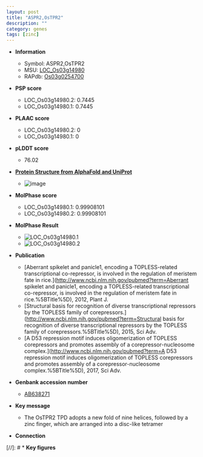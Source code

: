 ```yaml
---
layout: post
title: "ASPR2,OsTPR2"
description: ""
category: genes
tags: [zinc]
---
```


* **Information**  
    + Symbol: ASPR2,OsTPR2  
    + MSU: [LOC_Os03g14980](http://rice.plantbiology.msu.edu/cgi-bin/ORF_infopage.cgi?orf=LOC_Os03g14980)  
    + RAPdb: [Os03g0254700](http://rapdb.dna.affrc.go.jp/viewer/gbrowse_details/irgsp1?name=Os03g0254700)  

* **PSP score**  
    + LOC_Os03g14980.2: 0.7445 
    + LOC_Os03g14980.1: 0.7445 

* **PLAAC score**  
    + LOC_Os03g14980.2: 0 
    + LOC_Os03g14980.1: 0 

* **pLDDT score**
    + 76.02

* **[Protein Structure from AlphaFold and UniProt](https://www.uniprot.org/uniprotkb/Q10NY2/entry#structure)**
    + ![image](https://ricepsp.github.io/images/Q1/AF-Q10NY2-F1.png)

* **MolPhase score**
    + LOC_Os03g14980.1: 0.99908101
    + LOC_Os03g14980.2: 0.99908101

* **MolPhase Result**
    + ![LOC_Os03g14980.1](https://304243504.github.io/Pictures/LOC_Os03g/LOC_Os03g14980.1.png)
    + ![LOC_Os03g14980.2](https://304243504.github.io/Pictures/LOC_Os03g/LOC_Os03g14980.2.png)

* **Publication**  
    + [Aberrant spikelet and panicle1, encoding a TOPLESS-related transcriptional co-repressor, is involved in the regulation of meristem fate in rice.](http://www.ncbi.nlm.nih.gov/pubmed?term=Aberrant spikelet and panicle1, encoding a TOPLESS-related transcriptional co-repressor, is involved in the regulation of meristem fate in rice.%5BTitle%5D), 2012, Plant J.
    + [Structural basis for recognition of diverse transcriptional repressors by the TOPLESS family of corepressors.](http://www.ncbi.nlm.nih.gov/pubmed?term=Structural basis for recognition of diverse transcriptional repressors by the TOPLESS family of corepressors.%5BTitle%5D), 2015, Sci Adv.
    + [A D53 repression motif induces oligomerization of TOPLESS corepressors and promotes assembly of a corepressor-nucleosome complex.](http://www.ncbi.nlm.nih.gov/pubmed?term=A D53 repression motif induces oligomerization of TOPLESS corepressors and promotes assembly of a corepressor-nucleosome complex.%5BTitle%5D), 2017, Sci Adv.

* **Genbank accession number**  
    + [AB638271](http://www.ncbi.nlm.nih.gov/nuccore/AB638271)

* **Key message**  
    + The OsTPR2 TPD adopts a new fold of nine helices, followed by a zinc finger, which are arranged into a disc-like tetramer

* **Connection**  

[//]: # * **Key figures**  


